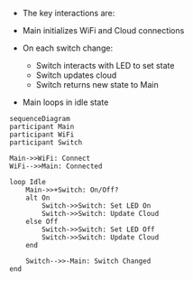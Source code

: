 - The key interactions are:

- Main initializes WiFi and Cloud connections
- On each switch change:
    - Switch interacts with LED to set state
    - Switch updates cloud
    - Switch returns new state to Main
- Main loops in idle state
```mermaid
sequenceDiagram
participant Main
participant WiFi
participant Switch

Main->>WiFi: Connect
WiFi-->>Main: Connected

loop Idle
    Main->>+Switch: On/Off?
    alt On
        Switch->>Switch: Set LED On
        Switch->>Switch: Update Cloud
    else Off
        Switch->>Switch: Set LED Off
        Switch->>Switch: Update Cloud
    end

    Switch-->>-Main: Switch Changed
end
```

